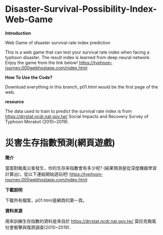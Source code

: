 # Disaster-Survival-Possibility-Index-Web-Game
**Introduction**

Web Game of disaster survival rate index prediction

This is a web game that can test your survival rate index when facing a typhoon disaster. The result index is learned from deep neural network. Enjoy the game from the link below!
https://typhoon-journey.000webhostapp.com/index.html

**How To Use the Code?**

Download everything in this branch, p01.html would be the first page of the web.


**resource**

The data used to train to predict the survival rate index is from https://drrstat.ncdr.nat.gov.tw/ Social Impacts and Recovery Survey of Typhoon Morakot (2010~2019).

# 災害生存指數預測(網頁遊戲)
**簡介**

當面對颱風災害發生，你的生存率指數會有多少呢? (結果預測是從深度機器學習計算出)，從以下連結開始遊玩吧!
https://typhoon-journey.000webhostapp.com/index.html

**下載說明**

下載所有檔案，p01.html是網頁的第一頁。

**資料來源**

用來訓練生存指數的資料是來自於 https://drrstat.ncdr.nat.gov.tw/ 莫拉克颱風社會衝擊與復原調查(2010~2019).
